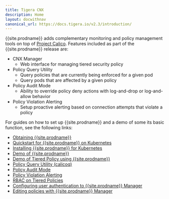 ```yaml
---
title: Tigera CNX
description: Home
layout: docwithnav
canonical_url: https://docs.tigera.io/v2.3/introduction/
---
```


{{site.prodname}} adds complementary monitoring and policy management
tools on top of [Project Calico](about-calico). Features included as part of
the {{site.prodname}} release are:


* CNX Manager
  * Web interface for managing tiered security policy
* Policy Query Utility
  * Query policies that are currently being enforced for a given pod
  * Query pods that are affected by a given policy
* Policy Audit Mode
  * Ability to override policy deny actions with log-and-drop or log-and-allow behavior
* Policy Violation Alerting
  * Setup proactive alerting based on connection attempts that violate a policy

For guides on how to set up {{site.prodname}} and a demo of some its basic function, see the following links:


* [Obtaining {{site.prodname}}](../getting-started/)
* [Quickstart for {{site.prodname}} on Kubernetes](../getting-started/kubernetes/)
* [Installing {{site.prodname}} for Kubernetes](../getting-started/kubernetes/installation/hosted/)
* [Demo of {{site.prodname}}](../getting-started/cnx/simple-policy-cnx/)
* [Demo of Tiered Policy using {{site.prodname}}](../getting-started/cnx/tiered-policy-cnx/)
* [Policy Query Utility (calicoq)](../reference/calicoq/)
* [Policy Audit Mode](../reference/cnx/policy-auditing)
* [Policy Violation Alerting](../reference/cnx/policy-violations)
* [RBAC on Tiered Policies](../reference/cnx/rbac-tiered-policies)
* [Configuring user authentication to {{site.prodname}} Manager](../reference/cnx/authentication)
* [Editing policies with {{site.prodname}} Manager](../reference/cnx/policy-editor)
